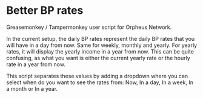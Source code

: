 # Better BP rates

Greasemonkey / Tampermonkey user script for Orpheus Network.

In the current setup, the daily BP rates represent the daily BP rates that you will have in a day from now. Same for weekly, monthly and yearly. For yearly rates, it will display the yearly income in a year from now.
This can be quite confusing, as what you want is either the current yearly rate or the hourly rate in a year from now.

This script separates these values by adding a dropdown where you can select when do you want to see the rates from: Now, In a day, In a week, In a month or In a year.
